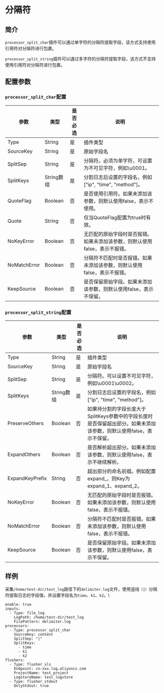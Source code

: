 # 分隔符

## 简介

`processor_split_char`插件可以通过单字符的分隔符提取字段，该方式支持使用引用符对分隔符进行包裹。

`processor_split_string`插件可以通过多字符的分隔符提取字段，该方式不支持使用引用符对分隔符进行包裹。

## 配置参数

### `processor_split_char`配置

| 参数	          | 类型	      | 是否必选	 | 说明                                       |
| ------------ | -------- | ----- | ---------------------------------------- |
| Type         | String   | 是     | 插件类型                                     |
| SourceKey    | String   | 是     | 原始字段名                                    |
| SplitSep     | String   | 是     | 分隔符。必须为单字符，可设置为不可见字符，例如\u0001。           |
| SplitKeys    | String数组 | 是     | 分割日志后设置的字段名，例如\["ip", "time", "method"]。 |
| QuoteFlag    | Boolean  | 否     | 是否使用引用符。如果未添加该参数，则默认使用false，表示不使用。       |
| Quote        | String   | 否     | 仅当QuoteFlag配置为true时有效。                   |
| NoKeyError   | Boolean  | 否     | 无匹配的原始字段时是否报错。如果未添加该参数，则默认使用false，表示不报错。 |
| NoMatchError | Boolean  | 否     | 分隔符不匹配时是否报错。如果未添加该参数，则默认使用false，表示不报错。   |
| KeepSource   | Boolean  | 否     | 是否保留原始字段。如果未添加该参数，则默认使用false，表示不保留。      |

### `processor_split_string`配置



| 参数	             | 类型	      | 是否必选	 | 说明                                                                |
| --------------- | -------- | ----- | ----------------------------------------------------------------- |
| Type            | String   | 是     | 插件类型                                                              |
| SourceKey       | String   | 是     | 原始字段名                                                             |
| SplitSep        | String   | 是     | 分隔符。可以设置不可见字符，例如\u0001\u0002。                                     |
| SplitKeys       | String数组 | 是     | 分割日志后设置的字段名，例如\["ip", "time", "method"]。                          |
| PreserveOthers  | Boolean  | 否     | 如果待分割的字段长度大于SplitKeys参数中的字段长度时是否保留超出部分。如果未添加该参数，则默认使用false，表示不保留。 |
| ExpandOthers    | Boolean  | 否     | 是否解析超出部分。如果未添加该参数，则默认使用false，表示不继续解析。                             |
| ExpandKeyPrefix | String   | 否     | 超出部分的命名前缀。例如配置expand\_，则Key为expand\_1、expand\_2。                  |
| NoKeyError      | Boolean  | 否     | 无匹配的原始字段时是否报错。如果未添加该参数，则默认使用false，表示不报错。                          |
| NoMatchError    | Boolean  | 否     | 分隔符不匹配时是否报错。如果未添加该参数，则默认使用false，表示不报错。                            |
| KeepSource      | Boolean  | 否     | 是否保留原始字段。如果未添加该参数，则默认使用false，表示不保留。                               |

## 样例

采集`/home/test-dir/test_log`路径下的`delimiter.log`文件，使用竖线`（|）`分隔符提取日志的字段值，并设置字段名为`time`、`k1`、`k2`。\


```
enable: true
inputs:
  - Type: file_log
    LogPath: /home/test-dir/test_log
    FilePattern: delimiter.log
processors:
  - Type: processor_split_char
    SourceKey: content
    SplitSep: "|"
    SplitKeys:
      - time
      - k1
      - k2
flushers:
  - Type: flusher_sls
    Endpoint: cn-xxx.log.aliyuncs.com
    ProjectName: test_project
    LogstoreName: test_logstore
  - Type: flusher_stdout
    OnlyStdout: true
```

